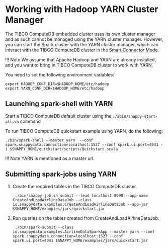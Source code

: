 # Working with Hadoop YARN Cluster Manager

The TIBCO ComputeDB embedded cluster uses its own cluster manager and as such cannot be managed using the YARN cluster manager. However, you can start the Spark cluster with the YARN cluster manager, which can interact with the TIBCO ComputeDB cluster in the [Smart Connector Mode](../affinity_modes/connector_mode.md).

!!! Note
	We assume that Apache Hadoop and YARN are already installed, and you want to bring in TIBCO ComputeDB cluster to work with YARN.

You need to set the following environment variables:

```pre
export HADOOP_CONF_DIR=$HADOOP_HOME/etc/hadoop
export YARN_CONF_DIR=$HADOOP_HOME/etc/hadoop

```
## Launching spark-shell with YARN 

Start a TIBCO ComputeDB default cluster using the `./sbin/snappy-start-all.sh` command

To run TIBCO ComputeDB quickstart example using YARN, do the following:

```pre
./bin/spark-shell --master yarn  --conf spark.snappydata.connection=localhost:1527 --conf spark.ui.port=4041 -i $SNAPPY_HOME/quickstart/scripts/Quickstart.scala
```

!!! Note
	YARN is mentioned as a master url.
    
## Submitting spark-jobs using YARN

1. Create the required tables in the TIBCO ComputeDB cluster

		./bin/snappy-job.sh submit --lead localhost:8090 --app-name CreateAndLoadAirlineDataJob --class io.snappydata.examples.CreateAndLoadAirlineDataJob --app-jar $SNAPPY_HOME/examples/jars/quickstart.jar

2. Run queries on the tables created from CreateAndLoadAirlineDataJob.

		./bin/spark-submit --class io.snappydata.examples.AirlineDataSparkApp --master yarn --conf spark.snappydata.connection=localhost:1527 --conf spark.ui.port=4041 $SNAPPY_HOME/examples/jars/quickstart.jar


